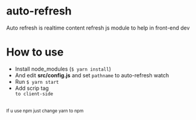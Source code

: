 # auto-refresh
Auto refresh is realtime content refresh js module to help in front-end dev

# How to use
- Install node_modules (<code>$ yarn install</code>)
- And edit <b>src/config.js</b> and set <code>pathname</code> to auto-refresh watch
- Run <code>$ yarn start</code>
- Add scrip tag <code><script src="https://localhost:8291/refresh.js" type="module"></script> to client-side</code>

<br>
<small>If u use npm just change yarn to npm</small>
